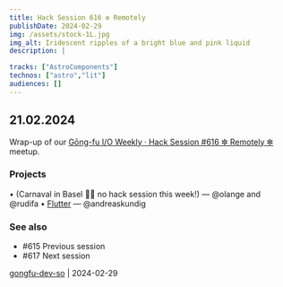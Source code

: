 ```yaml
---
title: Hack Session 616 ✼ Remotely
publishDate: 2024-02-29
img: /assets/stock-1L.jpg
img_alt: Iridescent ripples of a bright blue and pink liquid
description: |

tracks: ["AstroComponents"]
technos: ["astro","lit"]
audiences: []
---
```


## 21.02.2024

Wrap-up of our [Gōng-fu I/O Weekly · Hack Session #616 ✼ Remotely ✼](https://www.meetup.com/fr-FR/gōngfuio/events/298937665/) meetup.

### Projects

• (Carnaval in Basel 🐲🥁 no hack session this week!) — @olange and @rudifa
• [Flutter](https://flutter.dev) — @andreaskundig

### See also

* #615 Previous session
* #617 Next session

[gongfu-dev-so](https://github.com/gongfu-dev-so) | 2024-02-29


